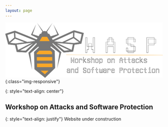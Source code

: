 ```yaml
---
layout: page
---
```


![logo](assets/img/logo.png){:class="img-responsive"}

{: style="text-align: center"}
## Workshop on Attacks and Software Protection

{: style="text-align: justify"}
Website under construction
